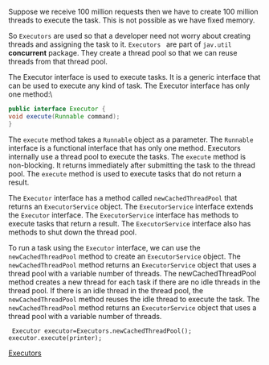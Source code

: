Suppose we receive 100 million requests then we have to create 100 million threads to execute the task.
This is not possible as we have fixed memory.

So `Executors` are used so that a developer need not worry about creating threads and assigning the task to it.
`Executors ` are part of `jav.util`  **concurrent** package.
They create a thread pool so that we can reuse threads from that thread pool.

The Executor interface is used to execute tasks. It is a generic interface that can be used to execute any kind of task. The Executor interface has only one method:\
```java
public interface Executor {
void execute(Runnable command);
}
```
The `execute` method takes a `Runnable` object as a parameter. The `Runnable` interface is a functional interface that has only one method. Executors internally use a thread pool to execute the tasks. The `execute` method is non-blocking. It returns immediately after submitting the task to the thread pool. The `execute` method is used to execute tasks that do not return a result.

The `Executor` interface has a method called `newCachedThreadPool` that returns an `ExecutorService` object. The `ExecutorService` interface extends the `Executor` interface. The `ExecutorService` interface has methods to execute tasks that return a result. The `ExecutorService` interface also has methods to shut down the thread pool.

To run a task using the `Executor` interface, we can use the `newCachedThreadPool` method to create an `ExecutorService` object. The `newCachedThreadPool` method returns an `ExecutorService` object that uses a thread pool with a variable number of threads. The newCachedThreadPool method creates a new thread for each task if there are no idle threads in the thread pool. If there is an idle thread in the thread pool, the `newCachedThreadPool` method reuses the idle thread to execute the task. The `newCachedThreadPool` method returns an `ExecutorService` object that uses a thread pool with a variable number of threads.

```
 Executor executor=Executors.newCachedThreadPool();
executor.execute(printer);
```
[Executors](../../code/thread)